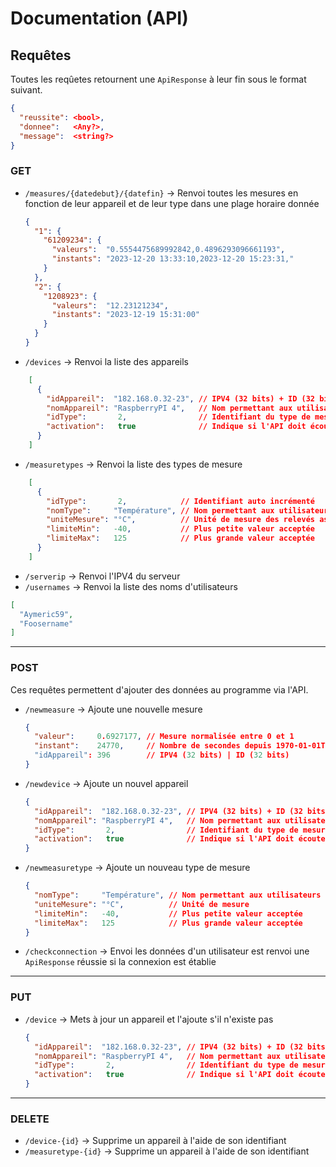 # Documentation (API)
## Requêtes

Toutes les reqûetes retournent une `ApiResponse` à leur fin sous le format suivant.
```json
{
  "reussite": <bool>,
  "donnee":   <Any?>,
  "message":  <string?>
}
```

### GET
- `/measures/{datedebut}/{datefin}` → Renvoi toutes les mesures en fonction de leur appareil et de leur type dans une plage horaire donnée
  ```json
  {
    "1": {
      "61209234": {
        "valeurs":  "0.5554475689992842,0.4896293096661193",
        "instants": "2023-12-20 13:33:10,2023-12-20 15:23:31,"
      }
    },
    "2": {
      "1208923": {
        "valeurs":  "12.23121234",
        "instants": "2023-12-19 15:31:00"
      }
    }
  }
- `/devices` → Renvoi la liste des appareils
```json
    [
      {
        "idAppareil":  "182.168.0.32-23", // IPV4 (32 bits) + ID (32 bits)
        "nomAppareil": "RaspberryPI 4",   // Nom permettant aux utilisateurs de distinguer les appareils
        "idType":       2,                // Identifiant du type de mesure associé
        "activation":   true              // Indique si l'API doit écouter cet appareil
      }
    ]
```
- `/measuretypes` → Renvoi la liste des types de mesure
```json
    [
      {
        "idType":       2,            // Identifiant auto incrémenté
        "nomType":     "Température", // Nom permettant aux utilisateurs de distinguer les types de mesure
        "uniteMesure": "°C",          // Unité de mesure des relevés associés
        "limiteMin":   -40,           // Plus petite valeur acceptée
        "limiteMax":   125            // Plus grande valeur acceptée
      }
    ]
```
- `/serverip` → Renvoi l'IPV4 du serveur
- `/usernames` → Renvoi la liste des noms d'utilisateurs
```json
[
  "Aymeric59",
  "Foosername"
]
```
---
### POST
Ces requêtes permettent d'ajouter des données au programme via l'API.

- `/newmeasure` → Ajoute une nouvelle mesure
    ```json
    {
      "valeur":     0.6927177, // Mesure normalisée entre 0 et 1
      "instant":    24770,     // Nombre de secondes depuis 1970-01-01T00:00:00Z
      "idAppareil": 396        // IPV4 (32 bits) | ID (32 bits) 
    }
  ```
- `/newdevice` → Ajoute un nouvel appareil
    ```json
    {
      "idAppareil":  "182.168.0.32-23", // IPV4 (32 bits) + ID (32 bits) → doit être identique à celui de l'appareil à modifier
      "nomAppareil": "RaspberryPI 4",   // Nom permettant aux utilisateurs de distinguer les appareils
      "idType":       2,                // Identifiant du type de mesure associé
      "activation":   true              // Indique si l'API doit écouter cet appareil (`true` par défaut)
    }
  ```
- `/newmeasuretype` → Ajoute un nouveau type de mesure
    ```json
    {
      "nomType":     "Température", // Nom permettant aux utilisateurs de distinguer les types de mesure
      "uniteMesure": "°C",          // Unité de mesure
      "limiteMin":   -40,           // Plus petite valeur acceptée
      "limiteMax":   125            // Plus grande valeur acceptée
    }
  ```
- `/checkconnection` → Envoi les données d'un utilisateur est renvoi une `ApiResponse` réussie si la connexion est établie
---
### PUT
- `/device` → Mets à jour un appareil et l'ajoute s'il n'existe pas
    ```json
    {
      "idAppareil":  "182.168.0.32-23", // IPV4 (32 bits) + ID (32 bits) → doit être identique à celui de l'appareil à modifier
      "nomAppareil": "RaspberryPI 4",   // Nom permettant aux utilisateurs de distinguer les appareils (optionel)
      "idType":       2,                // Identifiant du type de mesure associé                       (optionel)
      "activation":   true              // Indique si l'API doit écouter cet appareil                  (`true` par défaut)
    }
  ```
---
### DELETE
- `/device-{id}` → Supprime un appareil à l'aide de son identifiant
- `/measuretype-{id}` → Supprime un appareil à l'aide de son identifiant
